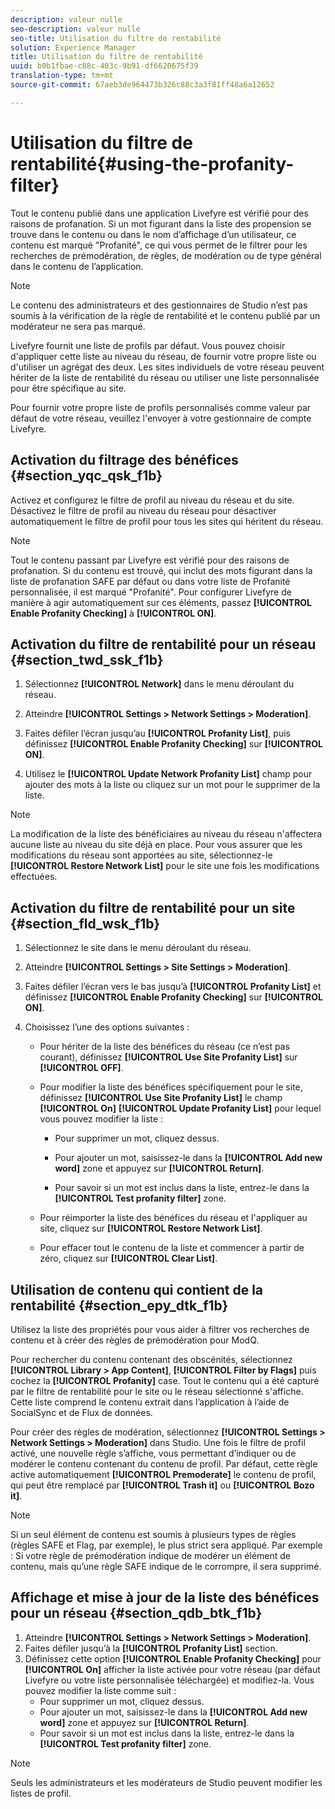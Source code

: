 ```yaml
---
description: valeur nulle
seo-description: valeur nulle
seo-title: Utilisation du filtre de rentabilité
solution: Experience Manager
title: Utilisation du filtre de rentabilité
uuid: b0b1fbae-c88c-403c-9b91-df6620675f39
translation-type: tm+mt
source-git-commit: 67aeb3de964473b326c88c3a3f81ff48a6a12652

---
```



# Utilisation du filtre de rentabilité{#using-the-profanity-filter}

Tout le contenu publié dans une application Livefyre est vérifié pour des raisons de profanation. Si un mot figurant dans la liste des propension se trouve dans le contenu ou dans le nom d’affichage d’un utilisateur, ce contenu est marqué "Profanité", ce qui vous permet de le filtrer pour les recherches de prémodération, de règles, de modération ou de type général dans le contenu de l’application.

>[!NOTE]
>
>Le contenu des administrateurs et des gestionnaires de Studio n’est pas soumis à la vérification de la règle de rentabilité et le contenu publié par un modérateur ne sera pas marqué.

Livefyre fournit une liste de profils par défaut. Vous pouvez choisir d'appliquer cette liste au niveau du réseau, de fournir votre propre liste ou d'utiliser un agrégat des deux. Les sites individuels de votre réseau peuvent hériter de la liste de rentabilité du réseau ou utiliser une liste personnalisée pour être spécifique au site.

Pour fournir votre propre liste de profils personnalisés comme valeur par défaut de votre réseau, veuillez l'envoyer à votre gestionnaire de compte Livefyre.

## Activation du filtrage des bénéfices {#section_yqc_qsk_f1b}

Activez et configurez le filtre de profil au niveau du réseau et du site. Désactivez le filtre de profil au niveau du réseau pour désactiver automatiquement le filtre de profil pour tous les sites qui héritent du réseau.

>[!NOTE]
>
>Tout le contenu passant par Livefyre est vérifié pour des raisons de profanation. Si du contenu est trouvé, qui inclut des mots figurant dans la liste de profanation SAFE par défaut ou dans votre liste de Profanité personnalisée, il est marqué "Profanité". Pour configurer Livefyre de manière à agir automatiquement sur ces éléments, passez **[!UICONTROL Enable Profanity Checking]** à **[!UICONTROL ON]**.

## Activation du filtre de rentabilité pour un réseau {#section_twd_ssk_f1b}

1. Sélectionnez **[!UICONTROL Network]** dans le menu déroulant du réseau.
1. Atteindre **[!UICONTROL Settings > Network Settings > Moderation]**.
1. Faites défiler l’écran jusqu’au **[!UICONTROL Profanity List]**, puis définissez **[!UICONTROL Enable Profanity Checking]** sur **[!UICONTROL ON]**.

1. Utilisez le **[!UICONTROL Update Network Profanity List]** champ pour ajouter des mots à la liste ou cliquez sur un mot pour le supprimer de la liste.

>[!NOTE]
>
>La modification de la liste des bénéficiaires au niveau du réseau n'affectera aucune liste au niveau du site déjà en place. Pour vous assurer que les modifications du réseau sont apportées au site, sélectionnez-le **[!UICONTROL Restore Network List]** pour le site une fois les modifications effectuées.

## Activation du filtre de rentabilité pour un site {#section_fld_wsk_f1b}

1. Sélectionnez le site dans le menu déroulant du réseau.
1. Atteindre **[!UICONTROL Settings > Site Settings > Moderation]**.
1. Faites défiler l’écran vers le bas jusqu’à **[!UICONTROL Profanity List]** et définissez **[!UICONTROL Enable Profanity Checking]** sur **[!UICONTROL ON]**.

1. Choisissez l’une des options suivantes :

   * Pour hériter de la liste des bénéfices du réseau (ce n’est pas courant), définissez **[!UICONTROL Use Site Profanity List]** sur **[!UICONTROL OFF]**.

   * Pour modifier la liste des bénéfices spécifiquement pour le site, définissez **[!UICONTROL Use Site Profanity List]** le champ **[!UICONTROL On]** **[!UICONTROL Update Profanity List]** pour lequel vous pouvez modifier la liste :

      * Pour supprimer un mot, cliquez dessus.
      * Pour ajouter un mot, saisissez-le dans la **[!UICONTROL Add new word]** zone et appuyez sur **[!UICONTROL Return]**.

      * Pour savoir si un mot est inclus dans la liste, entrez-le dans la **[!UICONTROL Test profanity filter]** zone.
   * Pour réimporter la liste des bénéfices du réseau et l'appliquer au site, cliquez sur **[!UICONTROL Restore Network List]**.
   * Pour effacer tout le contenu de la liste et commencer à partir de zéro, cliquez sur **[!UICONTROL Clear List]**.


## Utilisation de contenu qui contient de la rentabilité {#section_epy_dtk_f1b}

Utilisez la liste des propriétés pour vous aider à filtrer vos recherches de contenu et à créer des règles de prémodération pour ModQ.

Pour rechercher du contenu contenant des obscénités, sélectionnez **[!UICONTROL Library > App Content]**, **[!UICONTROL Filter by Flags]** puis cochez la **[!UICONTROL Profanity]** case. Tout le contenu qui a été capturé par le filtre de rentabilité pour le site ou le réseau sélectionné s'affiche. Cette liste comprend le contenu extrait dans l’application à l’aide de SocialSync et de Flux de données.

Pour créer des règles de modération, sélectionnez **[!UICONTROL Settings > Network Settings > Moderation]** dans Studio. Une fois le filtre de profil activé, une nouvelle règle s’affiche, vous permettant d’indiquer ou de modérer le contenu contenant du contenu de profil. Par défaut, cette règle active automatiquement **[!UICONTROL Premoderate]** le contenu de profil, qui peut être remplacé par **[!UICONTROL Trash it]** ou **[!UICONTROL Bozo it]**.

>[!NOTE]
>
>Si un seul élément de contenu est soumis à plusieurs types de règles (règles SAFE et Flag, par exemple), le plus strict sera appliqué. Par exemple : Si votre règle de prémodération indique de modérer un élément de contenu, mais qu’une règle SAFE indique de le corrompre, il sera supprimé.

## Affichage et mise à jour de la liste des bénéfices pour un réseau {#section_qdb_btk_f1b}

1. Atteindre **[!UICONTROL Settings > Network Settings > Moderation]**.
1. Faites défiler jusqu’à la **[!UICONTROL Profanity List]** section.
1. Définissez cette option **[!UICONTROL Enable Profanity Checking]** pour **[!UICONTROL On]** afficher la liste activée pour votre réseau (par défaut Livefyre ou votre liste personnalisée téléchargée) et modifiez-la. Vous pouvez modifier la liste comme suit :
   * Pour supprimer un mot, cliquez dessus.
   * Pour ajouter un mot, saisissez-le dans la **[!UICONTROL Add new word]** zone et appuyez sur **[!UICONTROL Return]**.
   * Pour savoir si un mot est inclus dans la liste, entrez-le dans la **[!UICONTROL Test profanity filter]** zone.

>[!NOTE]
>
>Seuls les administrateurs et les modérateurs de Studio peuvent modifier les listes de profil.

